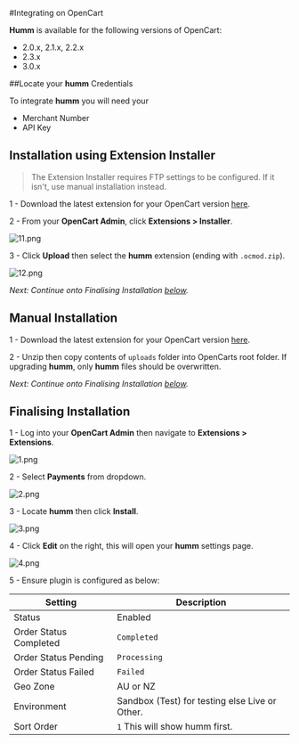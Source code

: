 #Integrating on OpenCart

**Humm** is available for the following versions of OpenCart:

* 2.0.x, 2.1.x, 2.2.x
* 2.3.x
* 3.0.x

##Locate your **humm** Credentials

To integrate **humm** you will need your

* Merchant Number
* API Key

## Installation using Extension Installer

> The Extension Installer requires FTP settings to be configured. If it isn't, use manual installation instead.

1 - Download the latest extension for your OpenCart version [here](https://github.com/shophumm/humm-%country_abbr_lower_case%-opencart/releases).

2 - From your **OpenCart Admin**, click **Extensions > Installer**.

![11.png](/img/ecommerce/opencart/11.png)

3 - Click **Upload** then select the **humm** extension (ending with `.ocmod.zip`).

![12.png](/img/ecommerce/opencart/12.png)

_Next: Continue onto Finalising Installation [below](#finalising-installation)._

## Manual Installation

1 - Download the latest extension for your OpenCart version [here](https://github.com/shophumm/humm-%country_abbr_lower_case%-opencart/releases).

2 - Unzip then copy contents of `uploads` folder into OpenCarts root folder. If upgrading **humm**, only **humm** files should be overwritten.

_Next: Continue onto Finalising Installation [below](#finalising-installation)._

## Finalising Installation

1 - Log into your **OpenCart Admin** then navigate to **Extensions > Extensions**.

![1.png](/img/ecommerce/opencart/1.png)

2 - Select **Payments** from dropdown.

![2.png](/img/ecommerce/opencart/2.png)

3 - Locate **humm** then click **Install**.

![3.png](/img/ecommerce/opencart/3.png)

4 - Click **Edit** on the right, this will open your **humm** settings page.

![4.png](/img/ecommerce/opencart/4.png)

5 - Ensure plugin is configured as below:

Setting | Description
--- | ---
Status | Enabled
Order Status Completed | `Completed`
Order Status Pending | `Processing`
Order Status Failed | `Failed`
Geo Zone | AU or NZ
Environment | Sandbox (Test) for testing else Live or Other.
Sort Order | `1` This will show humm first.
